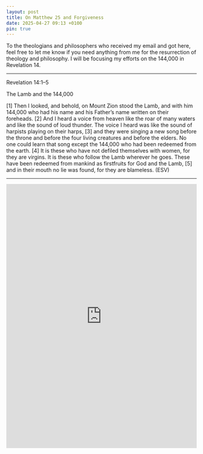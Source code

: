 ```yaml
---
layout: post
title: On Matthew 25 and Forgiveness
date: 2025-04-27 09:13 +0100
pin: true
---
```


To the theologians and philosophers who received my email and got here, feel free to let me know if you need anything from me for the resurrection of theology and philosophy. I will be focusing my efforts on the 144,000 in Revelation 14.

---

Revelation 14:1–5

The Lamb and the 144,000

[1] Then I looked, and behold, on Mount Zion stood the Lamb, and with him 144,000 who had his name and his Father’s name written on their foreheads. [2] And I heard a voice from heaven like the roar of many waters and like the sound of loud thunder. The voice I heard was like the sound of harpists playing on their harps, [3] and they were singing a new song before the throne and before the four living creatures and before the elders. No one could learn that song except the 144,000 who had been redeemed from the earth. [4] It is these who have not defiled themselves with women, for they are virgins. It is these who follow the Lamb wherever he goes. These have been redeemed from mankind as firstfruits for God and the Lamb, [5] and in their mouth no lie was found, for they are blameless. (ESV)

---

<embed src="https://dl.hesaidlove.com/Matthew_25_and_Forgiveness.pdf" type="application/pdf" width="100%" height="700px" />
